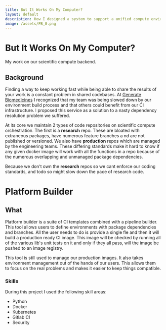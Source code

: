 ```yaml
---
title: But It Works On My Computer? 
layout: default
description: How I designed a system to support a unified compute environment.  
image: /assets/PB_0.png
---
```

# But It Works On My Computer? 
My work on our scientific compute backend. 

## Background 
Finding a way to keep working fast while being able to share the results of 
your work is a constant problem in shared codebases. 
At [Generate Biomedicines](https://generatebiomedicines.com/) 
I recognized that my team was being slowed down by our environment 
build process 
and that others could benefit from our CI infrastructure. 
I proposed this service as a solution to a nasty dependency 
resolution problem we suffered. 

At its core we maintain 2 types of code repositories on scientific 
compute orchestration. The first is a **research** repo. 
These are bloated with extraneous packages, have numerous feature branches a
nd are not published or versioned. We also have **production** repos which 
are managed by the engineering teams. These differing standards make it hard 
to know if any given docker image will work with all the functions in a repo 
because of the numerous overlapping and unmanaged package dependencies. 

Because we don't own the **research** repos so we cant enforce our coding 
standards, and todo so might slow down the pace of research code. 


# Platform Builder 

## What 
Platform builder is a suite of CI templates combined with a pipeline builder. 
This tool allows users to define environments with package dependencies and branches. 
All the user needs to do is provide a single fle and then it will build a 
production ready CI image. This image will be checked by running all of the 
various lib's unit tests on it and only if they all pass, 
will the image be pushed to an image registry. 

This tool is still used to manage our production images. 
It also takes environment management out of the hands of our users. 
This allows them to focus on the real problems and makes it easier 
to keep things compatible. 

### Skills 
During this project I used the following skill areas: 
- Python 
- Docker 
- Kubernetes 
- Gitlab CI 
- Security 